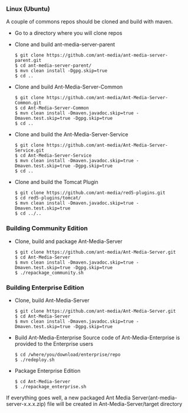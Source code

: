 ### Linux (Ubuntu)
A couple of commons repos should be cloned and build with maven. 

* Go to a directory where you will clone repos

* Clone and build ant-media-server-parent
  ```
  $ git clone https://github.com/ant-media/ant-media-server-parent.git
  $ cd ant-media-server-parent/
  $ mvn clean install -Dgpg.skip=true
  $ cd ..
  ```

* Clone and build Ant-Media-Server-Common

  ```
  $ git clone https://github.com/ant-media/Ant-Media-Server-Common.git
  $ cd Ant-Media-Server-Common
  $ mvn clean install -Dmaven.javadoc.skip=true -Dmaven.test.skip=true -Dgpg.skip=true
  $ cd ..
  ```

* Clone and build the Ant-Media-Server-Service 

  ```
  $ git clone https://github.com/ant-media/Ant-Media-Server-Service.git
  $ cd Ant-Media-Server-Service
  $ mvn clean install -Dmaven.javadoc.skip=true -Dmaven.test.skip=true -Dgpg.skip=true
  $ cd ..
  ```

* Clone and build the Tomcat Plugin
  ```
  $ git clone https://github.com/ant-media/red5-plugins.git
  $ cd red5-plugins/tomcat/
  $ mvn clean install -Dmaven.javadoc.skip=true -Dmaven.test.skip=true
  $ cd ../..
  ```
### Building Community Edition

* Clone, build and package Ant-Media-Server
  ```
  $ git clone https://github.com/ant-media/Ant-Media-Server.git
  $ cd Ant-Media-Server
  $ mvn clean install -Dmaven.javadoc.skip=true -Dmaven.test.skip=true -Dgpg.skip=true
  $ ./repackage_community.sh
  ```

### Building Enterprise Edition

* Clone, build Ant-Media-Server
  ```
  $ git clone https://github.com/ant-media/Ant-Media-Server.git
  $ cd Ant-Media-Server
  $ mvn clean install -Dmaven.javadoc.skip=true -Dmaven.test.skip=true -Dgpg.skip=true
  ```
* Build Ant-Media-Enterprise
  Source code of Ant-Media-Enterprise is provided to the Enterprise users
  ```
  $ cd /where/you/download/enterprise/repo
  $ ./redeploy.sh
  ```

* Package Enterprise Edition
  ```
  $ cd Ant-Media-Server
  $ ./repackage_enterprise.sh
  ```

If everything goes well, a new packaged Ant Media Server(ant-media-server-x.x.x.zip) file will be created 
in Ant-Media-Server/target directory